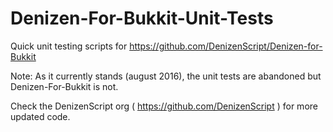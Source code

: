 Denizen-For-Bukkit-Unit-Tests
=============================
Quick unit testing scripts for https://github.com/DenizenScript/Denizen-for-Bukkit

Note: As it currently stands (august 2016), the unit tests are abandoned but Denizen-For-Bukkit is not.

Check the DenizenScript org ( https://github.com/DenizenScript ) for more updated code.
